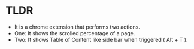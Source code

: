 # TLDR 
- It is a chrome extension that performs two actions.
- One: It shows the scrolled percentage of a page.
- Two: It shows Table of Content like side bar when triggered ( Alt + T ).
